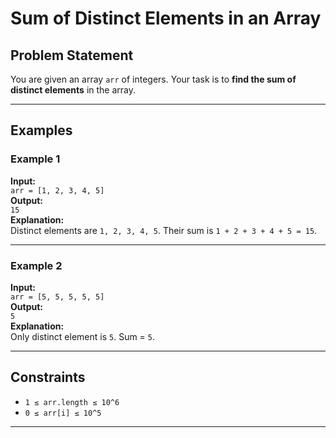 # Sum of Distinct Elements in an Array

## Problem Statement

You are given an array `arr` of integers. Your task is to **find the sum of distinct elements** in the array.

---

## Examples

### Example 1
**Input:**  
`arr = [1, 2, 3, 4, 5]`  
**Output:**  
`15`  
**Explanation:**  
Distinct elements are `1, 2, 3, 4, 5`. Their sum is `1 + 2 + 3 + 4 + 5 = 15`.

---

### Example 2
**Input:**  
`arr = [5, 5, 5, 5, 5]`  
**Output:**  
`5`  
**Explanation:**  
Only distinct element is `5`. Sum = `5`.

---

## Constraints

- `1 ≤ arr.length ≤ 10^6`
- `0 ≤ arr[i] ≤ 10^5`

---
